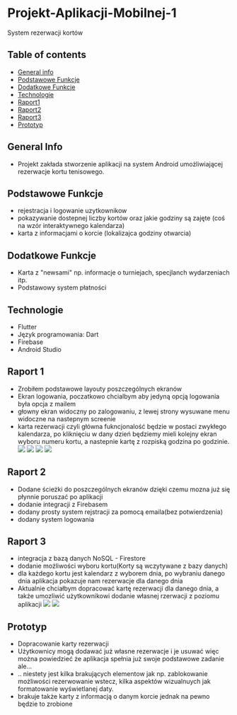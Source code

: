 # Projekt-Aplikacji-Mobilnej-1
System rezerwacji kortów


## Table of contents
* [General info](#general-info)
* [Podstawowe Funkcje](#podstawowe-funkcje)
* [Dodatkowe Funkcje](#dodatkowe-funkcje)
* [Technologie](#technologie)
* [Raport1](#raport-1)
* [Raport2](#raport-2)
* [Raport3](#raport-3)
* [Prototyp](#prototyp)

## General Info
* Projekt zakłada stworzenie aplikacji na system Android umożliwiającej rezerwacje kortu tenisowego.


## Podstawowe Funkcje
* rejestracja i logowanie uzytkownikow
* pokazywanie dostepnej liczby kortów oraz jakie godziny są zajęte (coś na wzór interaktywnego kalendarza)
* karta z informacjami o korcie (lokalizajca godziny otwarcia)

## Dodatkowe Funkcje
* Karta z "newsami" np. informacje o turniejach, specjlanch wydarzeniach itp.
* Podstawowy system płatności


## Technologie
* Flutter
* Język programowania: Dart
* Firebase
* Android Studio
	
## Raport 1
* Zrobiłem podstawowe layouty poszczególnych ekranów
* Ekran logowania, poczatkowo chcialbym aby jedyną opcją logowania była opcja z mailem
* głowny ekran widoczny po zalogowaniu, z lewej strony wysuwane menu widoczne na nastepnym screenie
* karta rezerwacji czyli główna fukncjonalość będzie w postaci zwykłego kalendarza, po kliknięciu w dany dzień będziemy mieli kolejny ekran wyboru numeru kortu, a nastepnie kartę z rozpiską godzina po godzinie.
![](login_screen.png)
![](main_screen.png)
![](main_2_screen.png)
![](reservation_screen.png)

## Raport 2
* Dodane ścieżki do poszczególnych ekranów dzięki czemu mozna już się płynnie poruszać po aplikacji
* dodanie integracji z Firebasem
* dodany prosty system rejstracji za pomocą emaila(bez potwierdzenia)
* dodany system logowania


## Raport 3
* integracja z bazą danych NoSQL - Firestore
* dodanie możliwości wyboru kortu(Korty są wczytywane z bazy danych)
* dla każdego kortu jest kalendarz z wyborem dnia, po wybraniu danego dnia aplikacja pokazuje nam rezerwacje dla danego dnia
* Aktualnie chciałbym dopracować kartę rezerwacji dla danego dnia, a także umozliwić użytkownikowi dodanie własnej rzerwacji z poziomu aplikacji
![](court_screen.png)
![](day_screen.png)

## Prototyp
* Dopracowanie karty rezerwacji
* Użytkownicy mogą dodawać już własne rezerwacje i je usuwać więc można powiedzieć że aplikacja spełnia już swoje podstawowe zadanie ale...
* .. niestety jest kilka brakujących elementow jak np. zablokowanie możliwości rezerwowanie wstecz, kilka aspektów wizualnuych jak formatowanie wyświetlanej daty.
* brakuje także karty z informacją o danym korcie jednak na pewno będzie to zrobione


